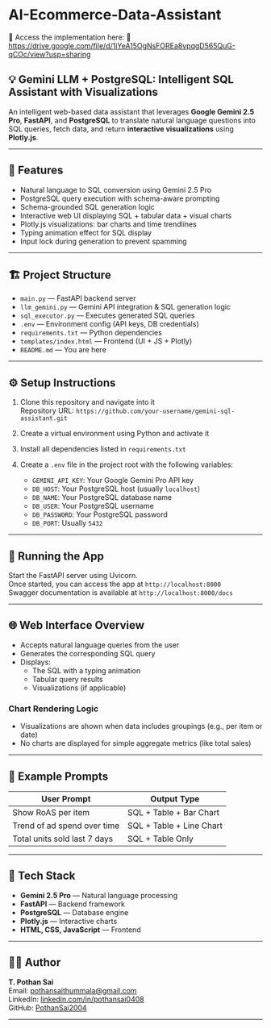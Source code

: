 # AI-Ecommerce-Data-Assistant 
📁 Access the implementation here:
🔗 https://drive.google.com/file/d/1iYeA15OgNsFOREa8vpqgD565QuG-qCOc/view?usp=sharing
## 💡 Gemini LLM + PostgreSQL: Intelligent SQL Assistant with Visualizations

An intelligent web-based data assistant that leverages **Google Gemini 2.5 Pro**, **FastAPI**, and **PostgreSQL** to translate natural language questions into SQL queries, fetch data, and return **interactive visualizations** using **Plotly.js**.

---

## 🧠 Features

- Natural language to SQL conversion using Gemini 2.5 Pro
- PostgreSQL query execution with schema-aware prompting
- Schema-grounded SQL generation logic
- Interactive web UI displaying SQL + tabular data + visual charts
- Plotly.js visualizations: bar charts and time trendlines
- Typing animation effect for SQL display
- Input lock during generation to prevent spamming

---

## 🏗️ Project Structure

- `main.py` — FastAPI backend server
- `llm_gemini.py` — Gemini API integration & SQL generation logic
- `sql_executor.py` — Executes generated SQL queries
- `.env` — Environment config (API keys, DB credentials)
- `requirements.txt` — Python dependencies
- `templates/index.html` — Frontend (UI + JS + Plotly)
- `README.md` — You are here

---

## ⚙️ Setup Instructions

1. Clone this repository and navigate into it  
   Repository URL: `https://github.com/your-username/gemini-sql-assistant.git`

2. Create a virtual environment using Python and activate it

3. Install all dependencies listed in `requirements.txt`

4. Create a `.env` file in the project root with the following variables:
   - `GEMINI_API_KEY`: Your Google Gemini Pro API key
   - `DB_HOST`: Your PostgreSQL host (usually `localhost`)
   - `DB_NAME`: Your PostgreSQL database name
   - `DB_USER`: Your PostgreSQL username
   - `DB_PASSWORD`: Your PostgreSQL password
   - `DB_PORT`: Usually `5432`

---

## 🚀 Running the App

Start the FastAPI server using Uvicorn.  
Once started, you can access the app at `http://localhost:8000`  
Swagger documentation is available at `http://localhost:8000/docs`

---

## 🌐 Web Interface Overview

- Accepts natural language queries from the user
- Generates the corresponding SQL query
- Displays:
  - The SQL with a typing animation
  - Tabular query results
  - Visualizations (if applicable)

### Chart Rendering Logic

- Visualizations are shown when data includes groupings (e.g., per item or date)
- No charts are displayed for simple aggregate metrics (like total sales)

---

## 🧪 Example Prompts

| User Prompt                   | Output Type                        |
|------------------------------|-------------------------------------|
| Show RoAS per item           | SQL + Table + Bar Chart             |
| Trend of ad spend over time  | SQL + Table + Line Chart            |
| Total units sold last 7 days | SQL + Table Only                    |

---

## 🧰 Tech Stack

- **Gemini 2.5 Pro** — Natural language processing
- **FastAPI** — Backend framework
- **PostgreSQL** — Database engine
- **Plotly.js** — Interactive charts
- **HTML, CSS, JavaScript** — Frontend

---

## 👨‍💻 Author

**T. Pothan Sai**  
Email: pothansaithummala@gmail.com  
LinkedIn: [linkedin.com/in/pothansai0408](https://www.linkedin.com/in/pothansai0408)  
GitHub: [PothanSai2004](https://github.com/PothanSai2004)

---
